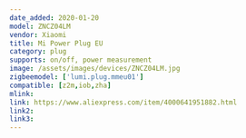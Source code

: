 ```yaml
---
date_added: 2020-01-20
model: ZNCZ04LM
vendor: Xiaomi
title: Mi Power Plug EU
category: plug
supports: on/off, power measurement
image: /assets/images/devices/ZNCZ04LM.jpg
zigbeemodel: ['lumi.plug.mmeu01']
compatible: [z2m,iob,zha]
mlink: 
link: https://www.aliexpress.com/item/4000641951882.html
link2: 
link3: 
---
```


